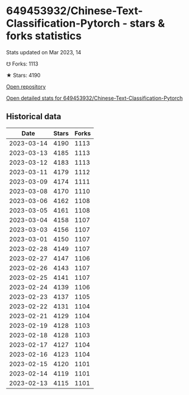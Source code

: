 # 649453932/Chinese-Text-Classification-Pytorch - stars & forks statistics

Stats updated on Mar 2023, 14

☋ Forks: 1113

★ Stars: 4190

[Open repository](https://github.com/649453932/Chinese-Text-Classification-Pytorch)

[Open detailed stats for 649453932/Chinese-Text-Classification-Pytorch](https://reviewgithub.com/rep/649453932/Chinese-Text-Classification-Pytorch)

## Historical data
| Date | Stars | Forks |
|------|-------|-------|
| 2023-03-14 | 4190 | 1113 | 
| 2023-03-13 | 4185 | 1113 | 
| 2023-03-12 | 4183 | 1113 | 
| 2023-03-11 | 4179 | 1112 | 
| 2023-03-09 | 4174 | 1111 | 
| 2023-03-08 | 4170 | 1110 | 
| 2023-03-06 | 4162 | 1108 | 
| 2023-03-05 | 4161 | 1108 | 
| 2023-03-04 | 4158 | 1107 | 
| 2023-03-03 | 4156 | 1107 | 
| 2023-03-01 | 4150 | 1107 | 
| 2023-02-28 | 4149 | 1107 | 
| 2023-02-27 | 4147 | 1106 | 
| 2023-02-26 | 4143 | 1107 | 
| 2023-02-25 | 4141 | 1107 | 
| 2023-02-24 | 4139 | 1106 | 
| 2023-02-23 | 4137 | 1105 | 
| 2023-02-22 | 4131 | 1104 | 
| 2023-02-21 | 4129 | 1104 | 
| 2023-02-19 | 4128 | 1103 | 
| 2023-02-18 | 4128 | 1103 | 
| 2023-02-17 | 4127 | 1104 | 
| 2023-02-16 | 4123 | 1104 | 
| 2023-02-15 | 4120 | 1101 | 
| 2023-02-14 | 4119 | 1101 | 
| 2023-02-13 | 4115 | 1101 | 

